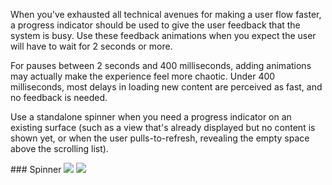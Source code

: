 When you've exhausted all technical avenues for making a user flow faster, a progress indicator should be used to give the user feedback that the system is busy. Use these feedback animations when you expect the user will have to wait for 2 seconds or more.

For pauses between 2 seconds and 400 milliseconds, adding animations may actually make the experience feel more chaotic. Under 400 milliseconds, most delays in loading new content are perceived as fast, and no feedback is needed.

Use a standalone spinner when you need a progress indicator on an existing surface (such as a view that's already displayed but no content is shown yet, or when the user pulls-to-refresh, revealing the empty space above the scrolling list).

<DisplayToggle onText="Dark" offText="Light" label="Theme Switcher">
### Spinner

<img className="off" src="https://res-1.cdn.office.net/files/fabric-cdn-prod_20230815.002/fabric-website/images/controls/android/updated/img_spinner_01_light.png?text=LightMode" />
<img className="on" src="https://res-1.cdn.office.net/files/fabric-cdn-prod_20230815.002/fabric-website/images/controls/android/updated/img_spinner_01_dark.png?text=DarkMode" />
</DisplayToggle>
